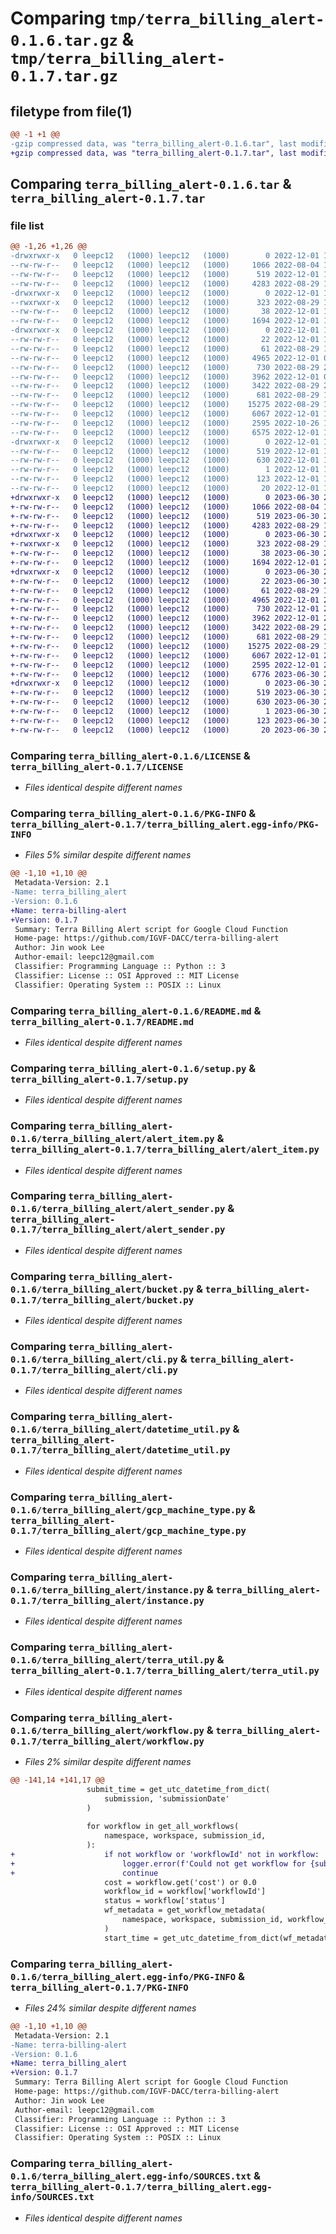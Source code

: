 # Comparing `tmp/terra_billing_alert-0.1.6.tar.gz` & `tmp/terra_billing_alert-0.1.7.tar.gz`

## filetype from file(1)

```diff
@@ -1 +1 @@
-gzip compressed data, was "terra_billing_alert-0.1.6.tar", last modified: Thu Dec  1 18:05:27 2022, max compression
+gzip compressed data, was "terra_billing_alert-0.1.7.tar", last modified: Fri Jun 30 23:57:35 2023, max compression
```

## Comparing `terra_billing_alert-0.1.6.tar` & `terra_billing_alert-0.1.7.tar`

### file list

```diff
@@ -1,26 +1,26 @@
-drwxrwxr-x   0 leepc12   (1000) leepc12   (1000)        0 2022-12-01 18:05:27.577551 terra_billing_alert-0.1.6/
--rw-rw-r--   0 leepc12   (1000) leepc12   (1000)     1066 2022-08-04 17:44:05.000000 terra_billing_alert-0.1.6/LICENSE
--rw-rw-r--   0 leepc12   (1000) leepc12   (1000)      519 2022-12-01 18:05:27.577551 terra_billing_alert-0.1.6/PKG-INFO
--rw-rw-r--   0 leepc12   (1000) leepc12   (1000)     4283 2022-08-29 18:18:59.000000 terra_billing_alert-0.1.6/README.md
-drwxrwxr-x   0 leepc12   (1000) leepc12   (1000)        0 2022-12-01 18:05:27.573551 terra_billing_alert-0.1.6/bin/
--rwxrwxr-x   0 leepc12   (1000) leepc12   (1000)      323 2022-08-29 18:18:59.000000 terra_billing_alert-0.1.6/bin/terra_billing_alert
--rw-rw-r--   0 leepc12   (1000) leepc12   (1000)       38 2022-12-01 18:05:27.577551 terra_billing_alert-0.1.6/setup.cfg
--rw-rw-r--   0 leepc12   (1000) leepc12   (1000)     1694 2022-12-01 17:38:39.000000 terra_billing_alert-0.1.6/setup.py
-drwxrwxr-x   0 leepc12   (1000) leepc12   (1000)        0 2022-12-01 18:05:27.577551 terra_billing_alert-0.1.6/terra_billing_alert/
--rw-rw-r--   0 leepc12   (1000) leepc12   (1000)       22 2022-12-01 18:04:53.000000 terra_billing_alert-0.1.6/terra_billing_alert/__init__.py
--rw-rw-r--   0 leepc12   (1000) leepc12   (1000)       61 2022-08-29 18:18:59.000000 terra_billing_alert-0.1.6/terra_billing_alert/__main__.py
--rw-rw-r--   0 leepc12   (1000) leepc12   (1000)     4965 2022-12-01 00:34:59.000000 terra_billing_alert-0.1.6/terra_billing_alert/alert_item.py
--rw-rw-r--   0 leepc12   (1000) leepc12   (1000)      730 2022-08-29 20:17:53.000000 terra_billing_alert-0.1.6/terra_billing_alert/alert_sender.py
--rw-rw-r--   0 leepc12   (1000) leepc12   (1000)     3962 2022-12-01 00:37:23.000000 terra_billing_alert-0.1.6/terra_billing_alert/bucket.py
--rw-rw-r--   0 leepc12   (1000) leepc12   (1000)     3422 2022-08-29 20:17:33.000000 terra_billing_alert-0.1.6/terra_billing_alert/cli.py
--rw-rw-r--   0 leepc12   (1000) leepc12   (1000)      681 2022-08-29 18:18:59.000000 terra_billing_alert-0.1.6/terra_billing_alert/datetime_util.py
--rw-rw-r--   0 leepc12   (1000) leepc12   (1000)    15275 2022-08-29 18:18:59.000000 terra_billing_alert-0.1.6/terra_billing_alert/gcp_machine_type.py
--rw-rw-r--   0 leepc12   (1000) leepc12   (1000)     6067 2022-12-01 18:04:25.000000 terra_billing_alert-0.1.6/terra_billing_alert/instance.py
--rw-rw-r--   0 leepc12   (1000) leepc12   (1000)     2595 2022-10-26 16:47:25.000000 terra_billing_alert-0.1.6/terra_billing_alert/terra_util.py
--rw-rw-r--   0 leepc12   (1000) leepc12   (1000)     6575 2022-12-01 17:37:58.000000 terra_billing_alert-0.1.6/terra_billing_alert/workflow.py
-drwxrwxr-x   0 leepc12   (1000) leepc12   (1000)        0 2022-12-01 18:05:27.577551 terra_billing_alert-0.1.6/terra_billing_alert.egg-info/
--rw-rw-r--   0 leepc12   (1000) leepc12   (1000)      519 2022-12-01 18:05:27.000000 terra_billing_alert-0.1.6/terra_billing_alert.egg-info/PKG-INFO
--rw-rw-r--   0 leepc12   (1000) leepc12   (1000)      630 2022-12-01 18:05:27.000000 terra_billing_alert-0.1.6/terra_billing_alert.egg-info/SOURCES.txt
--rw-rw-r--   0 leepc12   (1000) leepc12   (1000)        1 2022-12-01 18:05:27.000000 terra_billing_alert-0.1.6/terra_billing_alert.egg-info/dependency_links.txt
--rw-rw-r--   0 leepc12   (1000) leepc12   (1000)      123 2022-12-01 18:05:27.000000 terra_billing_alert-0.1.6/terra_billing_alert.egg-info/requires.txt
--rw-rw-r--   0 leepc12   (1000) leepc12   (1000)       20 2022-12-01 18:05:27.000000 terra_billing_alert-0.1.6/terra_billing_alert.egg-info/top_level.txt
+drwxrwxr-x   0 leepc12   (1000) leepc12   (1000)        0 2023-06-30 23:57:35.005793 terra_billing_alert-0.1.7/
+-rw-rw-r--   0 leepc12   (1000) leepc12   (1000)     1066 2022-08-04 17:44:05.000000 terra_billing_alert-0.1.7/LICENSE
+-rw-rw-r--   0 leepc12   (1000) leepc12   (1000)      519 2023-06-30 23:57:35.005793 terra_billing_alert-0.1.7/PKG-INFO
+-rw-rw-r--   0 leepc12   (1000) leepc12   (1000)     4283 2022-08-29 18:18:59.000000 terra_billing_alert-0.1.7/README.md
+drwxrwxr-x   0 leepc12   (1000) leepc12   (1000)        0 2023-06-30 23:57:35.001793 terra_billing_alert-0.1.7/bin/
+-rwxrwxr-x   0 leepc12   (1000) leepc12   (1000)      323 2022-08-29 18:18:59.000000 terra_billing_alert-0.1.7/bin/terra_billing_alert
+-rw-rw-r--   0 leepc12   (1000) leepc12   (1000)       38 2023-06-30 23:57:35.005793 terra_billing_alert-0.1.7/setup.cfg
+-rw-rw-r--   0 leepc12   (1000) leepc12   (1000)     1694 2022-12-01 21:15:59.000000 terra_billing_alert-0.1.7/setup.py
+drwxrwxr-x   0 leepc12   (1000) leepc12   (1000)        0 2023-06-30 23:57:35.001793 terra_billing_alert-0.1.7/terra_billing_alert/
+-rw-rw-r--   0 leepc12   (1000) leepc12   (1000)       22 2023-06-30 23:57:06.000000 terra_billing_alert-0.1.7/terra_billing_alert/__init__.py
+-rw-rw-r--   0 leepc12   (1000) leepc12   (1000)       61 2022-08-29 18:18:59.000000 terra_billing_alert-0.1.7/terra_billing_alert/__main__.py
+-rw-rw-r--   0 leepc12   (1000) leepc12   (1000)     4965 2022-12-01 21:15:59.000000 terra_billing_alert-0.1.7/terra_billing_alert/alert_item.py
+-rw-rw-r--   0 leepc12   (1000) leepc12   (1000)      730 2022-12-01 21:15:59.000000 terra_billing_alert-0.1.7/terra_billing_alert/alert_sender.py
+-rw-rw-r--   0 leepc12   (1000) leepc12   (1000)     3962 2022-12-01 21:15:59.000000 terra_billing_alert-0.1.7/terra_billing_alert/bucket.py
+-rw-rw-r--   0 leepc12   (1000) leepc12   (1000)     3422 2022-08-29 20:17:33.000000 terra_billing_alert-0.1.7/terra_billing_alert/cli.py
+-rw-rw-r--   0 leepc12   (1000) leepc12   (1000)      681 2022-08-29 18:18:59.000000 terra_billing_alert-0.1.7/terra_billing_alert/datetime_util.py
+-rw-rw-r--   0 leepc12   (1000) leepc12   (1000)    15275 2022-08-29 18:18:59.000000 terra_billing_alert-0.1.7/terra_billing_alert/gcp_machine_type.py
+-rw-rw-r--   0 leepc12   (1000) leepc12   (1000)     6067 2022-12-01 21:15:59.000000 terra_billing_alert-0.1.7/terra_billing_alert/instance.py
+-rw-rw-r--   0 leepc12   (1000) leepc12   (1000)     2595 2022-12-01 21:15:59.000000 terra_billing_alert-0.1.7/terra_billing_alert/terra_util.py
+-rw-rw-r--   0 leepc12   (1000) leepc12   (1000)     6776 2023-06-30 23:55:49.000000 terra_billing_alert-0.1.7/terra_billing_alert/workflow.py
+drwxrwxr-x   0 leepc12   (1000) leepc12   (1000)        0 2023-06-30 23:57:35.005793 terra_billing_alert-0.1.7/terra_billing_alert.egg-info/
+-rw-rw-r--   0 leepc12   (1000) leepc12   (1000)      519 2023-06-30 23:57:34.000000 terra_billing_alert-0.1.7/terra_billing_alert.egg-info/PKG-INFO
+-rw-rw-r--   0 leepc12   (1000) leepc12   (1000)      630 2023-06-30 23:57:34.000000 terra_billing_alert-0.1.7/terra_billing_alert.egg-info/SOURCES.txt
+-rw-rw-r--   0 leepc12   (1000) leepc12   (1000)        1 2023-06-30 23:57:34.000000 terra_billing_alert-0.1.7/terra_billing_alert.egg-info/dependency_links.txt
+-rw-rw-r--   0 leepc12   (1000) leepc12   (1000)      123 2023-06-30 23:57:34.000000 terra_billing_alert-0.1.7/terra_billing_alert.egg-info/requires.txt
+-rw-rw-r--   0 leepc12   (1000) leepc12   (1000)       20 2023-06-30 23:57:34.000000 terra_billing_alert-0.1.7/terra_billing_alert.egg-info/top_level.txt
```

### Comparing `terra_billing_alert-0.1.6/LICENSE` & `terra_billing_alert-0.1.7/LICENSE`

 * *Files identical despite different names*

### Comparing `terra_billing_alert-0.1.6/PKG-INFO` & `terra_billing_alert-0.1.7/terra_billing_alert.egg-info/PKG-INFO`

 * *Files 5% similar despite different names*

```diff
@@ -1,10 +1,10 @@
 Metadata-Version: 2.1
-Name: terra_billing_alert
-Version: 0.1.6
+Name: terra-billing-alert
+Version: 0.1.7
 Summary: Terra Billing Alert script for Google Cloud Function
 Home-page: https://github.com/IGVF-DACC/terra-billing-alert
 Author: Jin wook Lee
 Author-email: leepc12@gmail.com
 Classifier: Programming Language :: Python :: 3
 Classifier: License :: OSI Approved :: MIT License
 Classifier: Operating System :: POSIX :: Linux
```

### Comparing `terra_billing_alert-0.1.6/README.md` & `terra_billing_alert-0.1.7/README.md`

 * *Files identical despite different names*

### Comparing `terra_billing_alert-0.1.6/setup.py` & `terra_billing_alert-0.1.7/setup.py`

 * *Files identical despite different names*

### Comparing `terra_billing_alert-0.1.6/terra_billing_alert/alert_item.py` & `terra_billing_alert-0.1.7/terra_billing_alert/alert_item.py`

 * *Files identical despite different names*

### Comparing `terra_billing_alert-0.1.6/terra_billing_alert/alert_sender.py` & `terra_billing_alert-0.1.7/terra_billing_alert/alert_sender.py`

 * *Files identical despite different names*

### Comparing `terra_billing_alert-0.1.6/terra_billing_alert/bucket.py` & `terra_billing_alert-0.1.7/terra_billing_alert/bucket.py`

 * *Files identical despite different names*

### Comparing `terra_billing_alert-0.1.6/terra_billing_alert/cli.py` & `terra_billing_alert-0.1.7/terra_billing_alert/cli.py`

 * *Files identical despite different names*

### Comparing `terra_billing_alert-0.1.6/terra_billing_alert/datetime_util.py` & `terra_billing_alert-0.1.7/terra_billing_alert/datetime_util.py`

 * *Files identical despite different names*

### Comparing `terra_billing_alert-0.1.6/terra_billing_alert/gcp_machine_type.py` & `terra_billing_alert-0.1.7/terra_billing_alert/gcp_machine_type.py`

 * *Files identical despite different names*

### Comparing `terra_billing_alert-0.1.6/terra_billing_alert/instance.py` & `terra_billing_alert-0.1.7/terra_billing_alert/instance.py`

 * *Files identical despite different names*

### Comparing `terra_billing_alert-0.1.6/terra_billing_alert/terra_util.py` & `terra_billing_alert-0.1.7/terra_billing_alert/terra_util.py`

 * *Files identical despite different names*

### Comparing `terra_billing_alert-0.1.6/terra_billing_alert/workflow.py` & `terra_billing_alert-0.1.7/terra_billing_alert/workflow.py`

 * *Files 2% similar despite different names*

```diff
@@ -141,14 +141,17 @@
                 submit_time = get_utc_datetime_from_dict(
                     submission, 'submissionDate'
                 )
 
                 for workflow in get_all_workflows(
                     namespace, workspace, submission_id,
                 ):
+                    if not workflow or 'workflowId' not in workflow:
+                        logger.error(f'Could not get workflow for {submission_id} on {workspace}')
+                        continue
                     cost = workflow.get('cost') or 0.0
                     workflow_id = workflow['workflowId']
                     status = workflow['status']
                     wf_metadata = get_workflow_metadata(
                         namespace, workspace, submission_id, workflow_id
                     )
                     start_time = get_utc_datetime_from_dict(wf_metadata, 'start')
```

### Comparing `terra_billing_alert-0.1.6/terra_billing_alert.egg-info/PKG-INFO` & `terra_billing_alert-0.1.7/PKG-INFO`

 * *Files 24% similar despite different names*

```diff
@@ -1,10 +1,10 @@
 Metadata-Version: 2.1
-Name: terra-billing-alert
-Version: 0.1.6
+Name: terra_billing_alert
+Version: 0.1.7
 Summary: Terra Billing Alert script for Google Cloud Function
 Home-page: https://github.com/IGVF-DACC/terra-billing-alert
 Author: Jin wook Lee
 Author-email: leepc12@gmail.com
 Classifier: Programming Language :: Python :: 3
 Classifier: License :: OSI Approved :: MIT License
 Classifier: Operating System :: POSIX :: Linux
```

### Comparing `terra_billing_alert-0.1.6/terra_billing_alert.egg-info/SOURCES.txt` & `terra_billing_alert-0.1.7/terra_billing_alert.egg-info/SOURCES.txt`

 * *Files identical despite different names*

